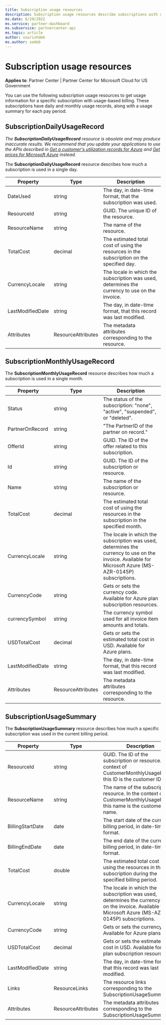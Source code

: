 ```yaml
---
title: Subscription usage resources
description: Subscription usage resources describe subscriptions with usage-based billing. These subscriptions have daily and monthly usage records, along with a usage summary for each pay period.
ms.date: 6/29/2022
ms.service: partner-dashboard
ms.subservice: partnercenter-api
ms.topic: article
author: sourishdeb
ms.author: sodeb
---
```


# Subscription usage resources

**Applies to**: Partner Center |  Partner Center for Microsoft Cloud for US Government

You can use the following subscription usage resources to get usage information for a specific subscription with usage-based billing. These subscriptions have daily and monthly usage records, along with a usage summary for each pay period.

## SubscriptionDailyUsageRecord

*The **SubscriptionDailyUsageRecord** resource is obsolete and may produce inaccurate results. We recommend that you update your applications to use the APIs described in [Get a customer's utilization records for Azure](get-a-customer-s-utilization-record-for-azure.md) and [Get prices for Microsoft Azure](get-prices-for-microsoft-azure.md) instead.*

The **SubscriptionDailyUsageRecord** resource describes how much a subscription is used in a single day.

| Property         | Type               | Description                                                                                   |
|------------------|--------------------|-----------------------------------------------------------------------------------------------|
| DateUsed         | string             | The day, in date-time format, that the subscription was used.                                 |
| ResourceId       | string             | GUID. The unique ID of the resource.                                                          |
| ResourceName     | string             | The name of the resource.                                                                     |
| TotalCost        | decimal             | The estimated total cost of using the resources in the subscription on the specified day.     |
| CurrencyLocale   | string             | The locale in which the subscription was used, determines the currency to use on the invoice. |
| LastModifiedDate | string             | The day, in date-time format, that this record was last modified.                             |
| Attributes       | ResourceAttributes | The metadata attributes corresponding to the resource.                                        |

## SubscriptionMonthlyUsageRecord

The **SubscriptionMonthlyUsageRecord** resource describes how much a subscription is used in a single month.

| Property         | Type               | Description                                                                                   |
|------------------|--------------------|-----------------------------------------------------------------------------------------------|
| Status           | string             | The status of the subscription: "none", "active", "suspended", or "deleted".                  |
| PartnerOnRecord  | string             | "The PartnerID of the partner on record."                                                        |
| OfferId          | string             | GUID. The ID of the offer related to this subscription.                                       |
| Id               | string             | GUID. The ID of the subscription or resource.                                                 |
| Name             | string             | The name of the subscription or resource.                                                     |
| TotalCost        | decimal             | The estimated total cost of using the resources in the subscription in the specified month.   |
| CurrencyLocale   | string             | The locale in which the subscription was used, determines the currency to use on the invoice. Available for Microsoft Azure (MS-AZR-0145P) subscriptions. |
| CurrencyCode     | string             | Gets or sets the currency code. Available for Azure plan subscription resources.                                         |
| currencySymbol | string | The currency symbol used for all invoice item amounts and totals. |
| USDTotalCost     | decimal             | Gets or sets the estimated total cost in USD. Available for Azure plans.                                         |
| LastModifiedDate | string             | The day, in date-time format, that this record was last modified.                             |
| Attributes       | ResourceAttributes | The metadata attributes corresponding to the resource.                                        |

## SubscriptionUsageSummary

The **SubscriptionUsageSummary** resource describes how much a specific subscription was used in the current billing period.

| Property         | Type               | Description                                                                                                            |
|------------------|--------------------|------------------------------------------------------------------------------------------------------------------------|
| ResourceId       | string             | GUID. The ID of the subscription or resource. In the context of CustomerMonthlyUsageRecord, this ID is the customer ID. |
| ResourceName     | string             | The name of the subscription or resource. In the context of CustomerMonthlyUsageRecord, this name is the customer name. |
| BillingStartDate | date               | The start date of the current billing period, in date-time format.                                                     |
| BillingEndDate   | date               | The end date of the current billing period, in date-time format.                                                       |
| TotalCost        | double             | The estimated total cost of using the resources in the subscription during the specified billing period.               |
| CurrencyLocale   | string             | The locale in which the subscription was used, determines the currency to use on the invoice. Available for Microsoft Azure (MS-AZR-0145P) subscriptions. |
| CurrencyCode   | string             | Gets or sets the currency code. Available for Azure plans.                                         |
| USDTotalCost   | decimal             | Gets or sets the estimated total cost in USD. Available for Azure plan subscription resources.                                         |
| LastModifiedDate | string             | The day, in date-time format, that this record was last modified.                                                      |
| Links            | ResourceLinks      | The resource links corresponding to the SubscriptionUsageSummary.                                                      |
| Attributes       | ResourceAttributes | The metadata attributes corresponding to the SubscriptionUsageSummary.                                                 |
